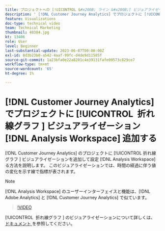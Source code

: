 ```yaml
---
title: プロジェクトへの [!UICONTROL &#x200B; ライン &#x200B;] ビジュアライゼーション  [!DNL Analysis Workspace]  追加
description: ' [!DNL Customer Journey Analytics] でプロジェクトに [!UICONTROL &#x200B; 折れ線グラフ &#x200B;] ビジュアライゼーションを追加して設定する方法  [!DNL Analysis Workspace]  説明します。'
feature: Visualizations
doc-type: technical video
team: Technical Marketing
thumbnail: 40384.jpg
kt: 13406
role: User
level: Beginner
last-substantial-update: 2023-06-07T00:00:00Z
exl-id: 8d3b23b0-a542-4aaf-99fc-d4de9d11585f
source-git-commit: 1a23bfa0e22a8201c4e39131fafe09573c829ce7
workflow-type: tm+mt
source-wordcount: '65'
ht-degree: 1%

---
```


# [!DNL Customer Journey Analytics] でプロジェクトに [!UICONTROL &#x200B; 折れ線グラフ &#x200B;] ビジュアライゼーション [!DNL Analysis Workspace] 追加する

[!DNL Customer Journey Analytics] のプロジェクトに [!UICONTROL &#x200B; 折れ線グラフ &#x200B;] ビジュアライゼーションを追加して設定 [!DNL Analysis Workspace] る方法を説明します。 このビジュアライゼーションでは、時間の経過に伴う値の変化を示す線で指標が表されます。

>[!NOTE]
>
>[!DNL Analysis Workspace] のユーザーインターフェイスと機能は、[!DNL Adobe Analytics] と [!DNL Customer Journey Analytics] で似ています。

>[!VIDEO](https://video.tv.adobe.com/v/40384/?quality=12&learn=on)

[!UICONTROL &#x200B; 折れ線グラフ &#x200B;] のビジュアライゼーションについて詳しくは、[ ドキュメント ](https://experienceleague.adobe.com/docs/analytics-platform/using/cja-workspace/visualizations/line.html?lang=ja) を参照してください。
